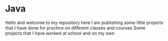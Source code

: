 # Java

Hello and welcome to my repository here I am publishing some little projects that I have done for practice on different classes and courses
Some projects that I have worked at school and on my own
